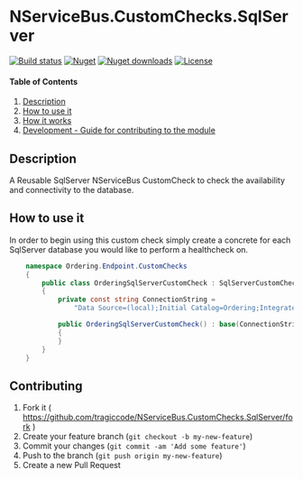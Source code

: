 ﻿# NServiceBus.CustomChecks.SqlServer

[![Build status](https://ci.appveyor.com/api/projects/status/m9cejtr15ikcmc8u/branch/master?svg=true)](https://ci.appveyor.com/project/TraGicCode/nservicebus-customchecks-sqlserver)
[![Nuget](https://img.shields.io/nuget/v/NServiceBus.CustomChecks.SqlServer/)](https://www.nuget.org/packages/NServiceBus.CustomChecks.SqlServer)
[![Nuget downloads](https://img.shields.io/nuget/dt/NServiceBus.CustomChecks.SqlServer/)](https://www.nuget.org/packages/NServiceBus.CustomChecks.SqlServer)
[![License](https://img.shields.io/github/license/TraGicCode/NServiceBus.CustomChecks.SqlServer.svg)](https://github.com/TraGicCode/NServiceBus.CustomChecks.SqlServer/blob/master/LICENSE)

#### Table of Contents

1. [Description](#description)
1. [How to use it](#how-to-use-it)
1. [How it works](#how-it-works)
1. [Development - Guide for contributing to the module](#contributing)

## Description

A Reusable SqlServer NServiceBus CustomCheck to check the availability and connectivity to the database.

## How to use it

In order to begin using this custom check simply create a concrete for each SqlServer database you would like to perform a healthcheck on.

```c#
    namespace Ordering.Endpoint.CustomChecks
    {
        public class OrderingSqlServerCustomCheck : SqlServerCustomCheck
        {
            private const string ConnectionString =
                "Data Source=(local);Initial Catalog=Ordering;Integrated Security=True";

            public OrderingSqlServerCustomCheck() : base(ConnectionString, TimeSpan.FromSeconds(10))
            {
            }
        }
    }
```

## Contributing

1. Fork it ( <https://github.com/tragiccode/NServiceBus.CustomChecks.SqlServer/fork> )
1. Create your feature branch (`git checkout -b my-new-feature`)
1. Commit your changes (`git commit -am 'Add some feature'`)
1. Push to the branch (`git push origin my-new-feature`)
1. Create a new Pull Request